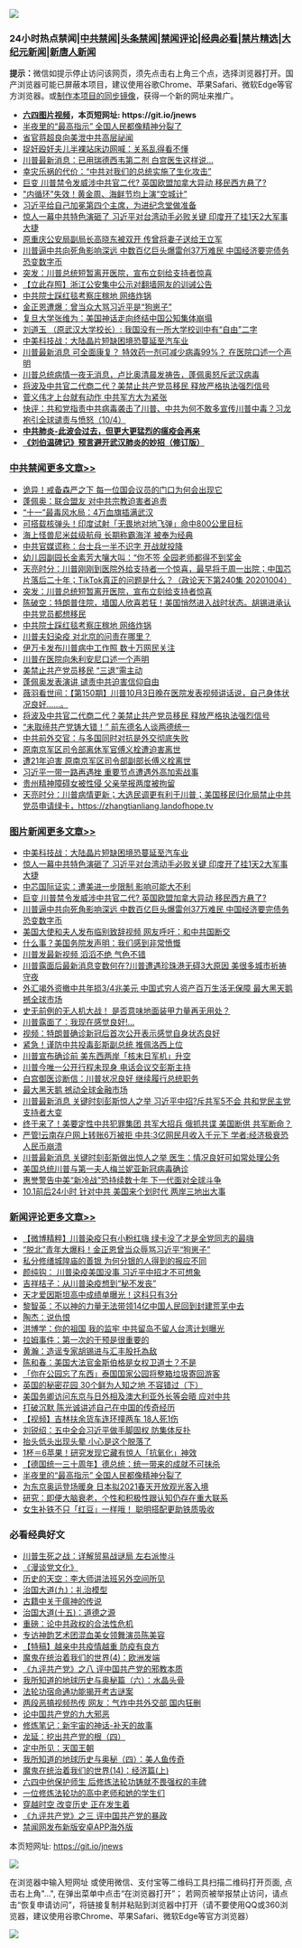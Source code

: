 ![](https://raw.githubusercontent.com/fqnews/bnews/master/64photo/fqnews-qr.jpg)

<div id="tt">
<h3>24小时热点禁闻|<a href="#%E4%B8%AD%E5%85%B1%E7%A6%81%E9%97%BB%E6%9B%B4%E5%A4%9A%E6%96%87%E7%AB%A0">中共禁闻</a>|<a href="#%E5%9B%BE%E7%89%87%E6%96%B0%E9%97%BB%E6%9B%B4%E5%A4%9A%E6%96%87%E7%AB%A0">头条禁闻</a>|<a href="#%E6%96%B0%E9%97%BB%E8%AF%84%E8%AE%BA%E6%9B%B4%E5%A4%9A%E6%96%87%E7%AB%A0">禁闻评论|<a href="#%E5%BF%85%E7%9C%8B%E7%BB%8F%E5%85%B8%E5%A5%BD%E6%96%87">经典必看|<a href="/video.md#%E7%A6%81%E7%89%87%E7%B2%BE%E9%80%89">禁片精选</a>|<a href="https://github.com/fqnews/djy/blob/master/gb/nf1351518.md#1">大纪元新闻</a>|<a href="https://github.com/fqnews/ntdtv/blob/master/gb/prog204.md#1">新唐人新闻</a></h3>
<div><b>提示：</b>微信如提示停止访问该网页，须先点击右上角三个点，选择浏览器打开。国产浏览器可能已屏蔽本项目，建议使用谷歌Chrome、苹果Safari、微软Edge等官方浏览器。或<a href="https://github.com/fqnews/bnews/blob/master/%E5%88%B6%E4%BD%9Cgit%E7%A6%81%E9%97%BB%E9%95%9C%E5%83%8F.md">制作本项目的同步镜像</a>，获得一个新的网址来推广。</div>
<ul>
<li><b><a href="http://d1.bdrive.tk/64.mp4" target="_blank">六四图片视频</a>，本页短网址: https://git.io/jnews</b></li>
<li><a href="/comments/20201004/1407995.md">半夜里的“最高指示” 全国人民都像精神分裂了</a></li>
<li><a href="/bannedvideo/20201004/1407984.md">省官蒋超良向美泄中共高层祕闻</a></li>
<li><a href="/baitai/20201004/1408045.md">捉奸殴奸夫儿半裸站床边网喊：关系乱得看不懂</a></li>
<li><a href="/cnnews/20201004/1407952.md">川普最新消息：已用瑞德西韦第二剂 白宫医生这样说…</a></li>
<li><a href="/comments/20201004/1407941.md">幸灾乐祸的代价：“中共对我们的总统实施了生化攻击”</a></li>
<li><a href="/topimagenews/20201004/1408084.md">巨变 川普禁令发威涉中共官二代? 英国欧盟加拿大异动 移民西方悬了?</a></li>
<li><a href="/finance/20201005/1408154.md">"内循环"失效！黄金周、海鲜节均上演“空城计”</a></li>
<li><a href="/bannedvideo/20201004/1408068.md">习近平给自己加冕第四个主席，为进纪念堂做准备</a></li>
<li><a href="/topimagenews/20201005/1408122.md">惊人一幕中共特色演砸了 习近平对台湾动手必败关键 印度开了挂1天2大军事大捷</a></li>
<li><a href="/cnnews/20201005/1408161.md">原重庆公安局副局长高晓东被双开 传曾将妻子送给王立军</a></li>
<li><a href="/topimagenews/20201004/1408020.md">川普逼中共向死角影响深远 中数百亿巨头爆雷创37万难民 中国经济要完债务恐变数字币</a></li>
<li><a href="/cbnews/20201005/1408163.md">突发：川普总统短暂离开医院，宣布立刻给支持者惊喜</a></li>
<li><a href="/baitai/20201005/1408098.md">【立此存照】浙江公安集中公示对翻墙网友的训诫公告</a></li>
<li><a href="/cbnews/20201005/1408153.md">中共院士踩红毯考察庄稼地 网络炸锅</a></li>
<li><a href="/cnnews/20201005/1408221.md">金正恩遭爆：曾当众大骂习近平是“狗崽子”</a></li>
<li><a href="/baitai/20201004/1408060.md">复旦大学张维为：美国神话走向终结中国公知集体崩塌</a></li>
<li><a href="/baitai/20201005/1408157.md">刘道玉 （原武汉大学校长）: 我国没有一所大学校训中有“自由”二字</a></li>
<li><a href="/topimagenews/20201005/1408141.md">中美科技战：大陆晶片短缺困境恐蔓延至汽车业</a></li>
<li><a href="/cnnews/20201004/1408085.md">川普最新消息 可全面康复？ 特效药一剂可减少病毒99%？ 在医院口述一个声明</a></li>
<li><a href="/bannedvideo/20201005/1408080.md">川普总统病情一夜无消息，卢比奥清晨发祷告，蓬佩奥怒斥武汉病毒</a></li>
<li><a href="/cbnews/20201004/1407953.md">将波及中共官二代商二代？美禁止共产党员移民 释放严格执法强烈信号</a></li>
<li><a href="/cnnews/20201005/1408222.md">菅义伟才上台就有动作 中共军方大为紧张</a></li>
<li><a href="/bannedvideo/20201004/1408079.md">快评：共和党指责中共病毒袭击了川普、中共为何不敢多宣传川普中毒？习龙袍引全球谴责与愤怒（10/4）</a></li>
<li><b><a href="/comments/20200211/1275071.md" target="_blank">中共肺炎-此波会过去，但更大更猛烈的瘟疫会再来</a></b></li>
<li><b><a href="/comments/20200207/1272816.md" target="_blank">《刘伯温碑记》预言避开武汉肺炎的妙招（修订版）</a></b></li>
</ul>
</div>

<div class="catlist">
<h3><a href="/cbnews/" target="_blank">中共禁闻</a><span><a href="/cbnews/" target="_blank" rel="nofollow">更多文章>></a></span></h3>
<ul>
<li><a href="/cbnews/20201005/1408344.md" target="_blank">诡异！戒备森严之下 每一位国会议员的门口为何会出现它</a></li>
<li><a href="/cbnews/20201005/1408307.md" target="_blank">蓬佩奥：联合盟友 对中共宗教迫害者追责</a></li>
<li><a href="/cbnews/20201005/1408304.md" target="_blank">“十一”最毒风水局：4万血旗插满武汉</a></li>
<li><a href="/cbnews/20201005/1408286.md" target="_blank">可搭载核弹头！印度试射「无畏地对地飞弹」命中800公里目标</a></li>
<li><a href="/cbnews/20201005/1408266.md" target="_blank">海上怪兽尼米兹级航母 长期称霸海洋 被奉为经典</a></li>
<li><a href="/cbnews/20201005/1408239.md" target="_blank">中共官媒谎称：台士兵一半不识字 开战就投降</a></li>
<li><a href="/cbnews/20201005/1408238.md" target="_blank">幼儿园副园长金素芳大嚷大叫：“你不签 全园老师都得不到奖金</a></li>
<li><a href="/cbnews/20201005/1408193.md" target="_blank">天亮时分：川普刚刚到医院外给支持者一个惊喜，最早将于周一出院；中国芯片落后二十年；TikTok真正的问题是什么？（政论天下第240集 20201004）</a></li>
<li><a href="/cbnews/20201005/1408163.md" target="_blank">突发：川普总统短暂离开医院，宣布立刻给支持者惊喜</a></li>
<li><a href="/cbnews/20201005/1408169.md" target="_blank">陈破空：特朗普住院，墙国人欣喜若狂！美国悄然进入战时状态。胡锡进承认中共党员都想移民</a></li>
<li><a href="/cbnews/20201005/1408153.md" target="_blank">中共院士踩红毯考察庄稼地 网络炸锅</a></li>
<li><a href="/cbnews/20201005/1408118.md" target="_blank">川普夫妇染疫 对北京的问责在哪里？</a></li>
<li><a href="/cbnews/20201005/1408097.md" target="_blank">伊万卡发布川普病中工作照 数十万网民关注</a></li>
<li><a href="/cbnews/20201004/1408091.md" target="_blank">川普在医院向朱利安尼口述一个声明</a></li>
<li><a href="/cbnews/20201004/1408019.md" target="_blank">美禁止共产党员移民 “三退”需主动</a></li>
<li><a href="/cbnews/20201004/1408018.md" target="_blank">蓬佩奥发表演讲 谴责中共迫害信仰自由</a></li>
<li><a href="/cbnews/20201004/1407993.md" target="_blank">薇羽看世间：【第150期】川普10月3日晚在医院发表视频讲话说，自己身体状况良好……。</a></li>
<li><a href="/cbnews/20201004/1407953.md" target="_blank">将波及中共官二代商二代？美禁止共产党员移民 释放严格执法强烈信号</a></li>
<li><a href="/cbnews/20201004/1407896.md" target="_blank">“未取缔共产党铸大错！” 前东德名人谈两德统一</a></li>
<li><a href="/cbnews/20201004/1407895.md" target="_blank">中共前外交官：与多国同时对抗是外交彻底失败</a></li>
<li><a href="/cbnews/20201004/1407817.md" target="_blank">原南京军区司令部离休军官傅义栓遭迫害离世</a></li>
<li><a href="/cbnews/20201004/1407815.md" target="_blank">遭21年迫害 原南京军区司令部副部长傅义栓离世</a></li>
<li><a href="/cbnews/20201004/1407792.md" target="_blank">习近平一带一路再遇挫 重要节点遭遇外高加索战事</a></li>
<li><a href="/cbnews/20201004/1407791.md" target="_blank">贵州精神障碍女被性侵 父亲举报两度被拘留</a></li>
<li><a href="/cbnews/20201004/1407790.md" target="_blank">天亮时分：川普病情更新；大选民调更有利于川普；美国移民归化局禁止中共党员申请绿卡，https://zhangtianliang.landofhope.tv</a></li>

</ul>
</div>
<div class="catlist">
<h3><a href="/topimagenews/" target="_blank">图片新闻</a><span><a href="/topimagenews/" target="_blank" rel="nofollow">更多文章>></a></span></h3>
<ul>
<li><a href="/topimagenews/20201005/1408141.md" target="_blank">中美科技战：大陆晶片短缺困境恐蔓延至汽车业</a></li>
<li><a href="/topimagenews/20201005/1408122.md" target="_blank">惊人一幕中共特色演砸了 习近平对台湾动手必败关键 印度开了挂1天2大军事大捷</a></li>
<li><a href="/topimagenews/20201005/1408112.md" target="_blank">中芯国际证实：遭美进一步限制 影响可能大不利</a></li>
<li><a href="/topimagenews/20201004/1408084.md" target="_blank">巨变 川普禁令发威涉中共官二代? 英国欧盟加拿大异动 移民西方悬了?</a></li>
<li><a href="/topimagenews/20201004/1408020.md" target="_blank">川普逼中共向死角影响深远 中数百亿巨头爆雷创37万难民 中国经济要完债务恐变数字币</a></li>
<li><a href="/topimagenews/20201004/1407911.md" target="_blank">美国大使和夫人发布临别致辞视频 网友呼吁：和中共国断交</a></li>
<li><a href="/topimagenews/20201004/1407894.md" target="_blank">什么事？美国务院发声明：我们感到非常愤慨</a></li>
<li><a href="/topimagenews/20201004/1407786.md" target="_blank">川普发最新视频 滔滔不绝 气色不错</a></li>
<li><a href="/topimagenews/20201004/1407663.md" target="_blank">川普露面后最新消息变数何在?川普遭遇珍珠港无碍3大原因 美很多城市祈祷守夜</a></li>
<li><a href="/topimagenews/20201003/1407569.md" target="_blank">外汇竭外资撤中共年损3/4兆美元 中国式穷人资产百万生活无保障 最大黑天鹅撼全球市场</a></li>
<li><a href="/topimagenews/20201003/1407483.md" target="_blank">史无前例的无人机大战！ 是否意味地面装甲力量再无用处？</a></li>
<li><a href="/topimagenews/20201003/1407316.md" target="_blank">川普露面了：我现在感觉良好!…</a></li>
<li><a href="/topimagenews/20201003/1407290.md" target="_blank">视频：特朗普确诊新冠后首次公开表示感觉自身状态良好</a></li>
<li><a href="/comments/20201003/1407282.md" target="_blank">紧急！谨防中共投毒彭斯副总统 推佩洛西上位</a></li>
<li><a href="/topimagenews/20201003/1407238.md" target="_blank">川普宣布确诊前 美东西两岸「核末日军机」升空</a></li>
<li><a href="/topimagenews/20201003/1407223.md" target="_blank">川普今唯一公开行程未现身 电话会议交彭斯主持</a></li>
<li><a href="/topimagenews/20201003/1407179.md" target="_blank">白宫御医诊断信：川普状况良好 继续履行总统职务</a></li>
<li><a href="/topimagenews/20201003/1407178.md" target="_blank">最大黑天鹅 撼动全球金融市场</a></li>
<li><a href="/topimagenews/20201002/1407101.md" target="_blank">川普最新消息 关键时刻彭斯惊人之举 习近平中招?斥共军5不会 共和党民主党支持者大变</a></li>
<li><a href="/topimagenews/20201002/1407045.md" target="_blank">终于来了！美要定性中共犯罪集团 共军大招兵 俄抓共谍 美国断供 共军断命？</a></li>
<li><a href="/topimagenews/20201002/1406986.md" target="_blank">严管!云南存户网上转账6万被拒 中共:3亿网民月收入千元下 学者:经济极衰恐人民币崩溃</a></li>
<li><a href="/topimagenews/20201002/1406915.md" target="_blank">川普最新消息 关键时刻彭斯做出惊人之举 医生：情况良好可如常处理公务</a></li>
<li><a href="/topimagenews/20201002/1406869.md" target="_blank">美国总统川普与第一夫人梅兰妮亚新冠病毒确诊</a></li>
<li><a href="/topimagenews/20201001/1406565.md" target="_blank">惠誉警告中美“新冷战”恐持续数十年 下一代面对全球斗争</a></li>
<li><a href="/topimagenews/20201001/1406564.md" target="_blank">10.1前后24小时 针对中共 美国来个划时代 两岸三地出大事</a></li>

</ul>
</div>
<div class="catlist">
<h3><a href="/comments/" target="_blank">新闻评论</a><span><a href="/comments/" target="_blank" rel="nofollow">更多文章>></a></span></h3>
<ul>
<li><a href="/comments/20201005/1408345.md" target="_blank">【微博精粹】川普染疫只有小粉红嗨 绿卡没了才是全党同志的最嗨</a></li>
<li><a href="/comments/20201005/1408326.md" target="_blank">“脱北”青年大爆料！金正恩曾当众辱骂习近平“狗崽子”</a></li>
<li><a href="/comments/20201005/1408315.md" target="_blank">私分修缮城隍庙的善银 为何分银的人得到的报应不同</a></li>
<li><a href="/comments/20201005/1408250.md" target="_blank">颜纯钩： 川普染疫美国没事 习近平中招才不可想象</a></li>
<li><a href="/comments/20201005/1408249.md" target="_blank">吉祥桔子：从川普染疫想到“秘不发丧”</a></li>
<li><a href="/comments/20201005/1408231.md" target="_blank">天才爱因斯坦高中成绩单曝光！这科只有3分</a></li>
<li><a href="/comments/20201005/1408216.md" target="_blank">黎智英：不以神的力量无法带领14亿中国人民回到封建荒芜中去</a></li>
<li><a href="/comments/20201005/1408215.md" target="_blank">陶杰：说仇恨</a></li>
<li><a href="/comments/20201005/1408214.md" target="_blank">洪博学：你的祖国 我的监牢 中共留岛不留人台湾计划曝光</a></li>
<li><a href="/comments/20201005/1408213.md" target="_blank">拉姆事件：第一次的干预是很重要的</a></li>
<li><a href="/comments/20201005/1408198.md" target="_blank">黄瀚：造谣专家胡锡进与汇丰股托為敌</a></li>
<li><a href="/comments/20201005/1408197.md" target="_blank">陈和春：美国大法官金斯伯格是女权卫道士？不是</a></li>
<li><a href="/comments/20201005/1408164.md" target="_blank">「你在公园忘了东西」泰国国家公园将整箱垃圾寄回游客</a></li>
<li><a href="/comments/20201005/1408151.md" target="_blank">英国的秘密花园 30个鲜为人知之地 不容错过（下）</a></li>
<li><a href="/comments/20201005/1408140.md" target="_blank">美国务卿访问东京与日外相及澳大利亚外长等会晤 应对中共</a></li>
<li><a href="/comments/20201004/1408090.md" target="_blank">打破沉默 陈光诚讲述自己在中国的传奇经历</a></li>
<li><a href="/comments/20201004/1408067.md" target="_blank">【视频】吉林扶余货车连环撞两车 18人死1伤</a></li>
<li><a href="/comments/20201004/1408052.md" target="_blank">刘锐绍：五中全会习近平做手脚固权 防集体反扑</a></li>
<li><a href="/comments/20201004/1408051.md" target="_blank">抬头低头出现头晕 小心是这个脱落了</a></li>
<li><a href="/comments/20201004/1408050.md" target="_blank">1杯＝6苹果！研究发现它藏有惊人「抗氧化」神效</a></li>
<li><a href="/comments/20201004/1408022.md" target="_blank">【德国统一三十周年】德总统：统一带来的成就不可抹杀</a></li>
<li><a href="/comments/20201004/1407995.md" target="_blank">半夜里的“最高指示” 全国人民都像精神分裂了</a></li>
<li><a href="/comments/20201004/1407966.md" target="_blank">为东京奥运登场暖身 日本拟2021春天开放观光客入境</a></li>
<li><a href="/comments/20201004/1407946.md" target="_blank">研究：即便大脑衰老，个性和积极性跟认知仍存在重大联系</a></li>
<li><a href="/comments/20201004/1407945.md" target="_blank">女生补铁不只「红豆」一样哦！ 聪明搭配更助铁质吸收</a></li>

</ul>
</div>

<div class="catlist">
<h3>必看经典好文</h3>
<ul>
<li><a href="/comments/20200908/1392745.md" target="_blank">川普生死之战：详解贸易战谜局 左右派惨斗</a></li>
<li><a href="/comments/20200521/783167.md" target="_blank">《漫谈党文化》</a></li>
<li><a href="/tculture/20121025/73064.md" target="_blank">历史的天空：李大师讲法班另外空间所见</a></li>
<li><a href="/cbnews/20180315/914943.md" target="_blank">治国大道(九)：礼治模型</a></li>
<li><a href="/ccpdope/20200531/1337409.md" target="_blank">古籍中关于瘟神的传说</a></li>
<li><a href="/topimagenews/20180322/917868.md" target="_blank">治国大道(十五)：道德之源</a></li>
<li><a href="/comments/20200705/783271.md" target="_blank">重磅：论中共政权的合法性危机</a></li>
<li><a href="/topimagenews/20180404/923380.md" target="_blank">专访神韵艺术团混血美女领舞演员陈美容</a></li>
<li><a href="/comments/20200424/1318689.md" target="_blank">【特稿】越亲中共疫情越重 防疫有良方</a></li>
<li><a href="/topimagenews/20180522/946266.md" target="_blank">魔鬼在统治着我们的世界(4)：欧洲发端</a></li>
<li><a href="/bookonline/20131116/201047.md" target="_blank">《九评共产党》之八 评中国共产党的邪教本质</a></li>
<li><a href="/cbnews/20171115/856086.md" target="_blank">我所知道的地球历史与奥秘篇（六）：水晶头骨</a></li>
<li><a href="/tculture/20121025/73079.md" target="_blank">法轮功宿命通功能揭开考古谜案</a></li>
<li><a href="/cbnews/20200703/1355059.md" target="_blank">两段恶搞视频热传 网友：气炸中共外交部 国内狂删</a></li>
<li><a href="/comments/20200717/1361899.md" target="_blank">论中国共产党的九大邪恶</a></li>
<li><a href="/comments/20190418/1115565.md" target="_blank">修炼笔记：新宇宙的神话-补天的故事</a></li>
<li><a href="/comments/20200930/1405812.md" target="_blank">龙延：挖出共产党的根（四）</a></li>
<li><a href="/tculture/xiulian/20151111/470021.md" target="_blank">定中所见：天国王朝</a></li>
<li><a href="/tculture/xiulian/20170729/799172.md" target="_blank">我所知道的地球历史与奥秘（四）：美人鱼传奇</a></li>
<li><a href="/topimagenews/20180605/953415.md" target="_blank">魔鬼在统治着我们的世界(14)：经济篇(上)</a></li>
<li><a href="/comments/20200926/1403542.md" target="_blank">六四中他保护师生 后修炼法轮功铸就不畏强权的丰碑</a></li>
<li><a href="/cbnews/20200702/1354550.md" target="_blank">一位修炼法轮功的高中老师和她的学生们</a></li>
<li><a href="/comments/20200626/1259925.md" target="_blank">穿越时空 改变历史 正在发生着</a></li>
<li><a href="/bookonline/20131116/201054.md" target="_blank">《九评共产党》之三 评中国共产党的暴政</a></li>
<li><a href="/comments/20200627/783266.md" target="_blank">禁闻网发布新版安卓APP海外版</a></li>

</ul>
</div>

本页短网址: https://git.io/jnews

![](https://raw.githubusercontent.com/fqnews/bnews/master/64photo/fqnews-qr.jpg)

在浏览器中输入短网址 或使用微信、支付宝等二维码工具扫描二维码打开页面, 点击右上角"...", 在弹出菜单中点击“在浏览器打开”； 若网页被举报禁止访问，请点击“恢复申请访问”，将链接复制并粘贴到浏览器中打开（请不要使用QQ或360浏览器，建议使用谷歌Chrome、苹果Safari、微软Edge等官方浏览器）

![](https://raw.githubusercontent.com/fqnews/bnews/master/64photo/wx.jpg)